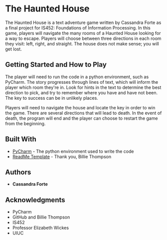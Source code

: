 # The Haunted House
The Haunted House is a text adventure game written by Cassandra Forte as a final project for IS452: Foundations of Information Processing. In this game, players will navigate the many rooms of a Haunted House looking for a way to escape. Players will choose between three directions in each room they visit: left, right, and straight. The house does not make sense; you will get lost.   

## Getting Started and How to Play

The player will need to run the code in a python environment, such as PyCharm. The story progresses through lines of text, which will inform the player which room they're in. Look for hints in the text to determine the best direction to pick, and try to remember where you have and have not been. The key to success can be in unlikely places. 

Players will need to navigate the house and locate the key in order to win the game. There are several directions that will lead to death. In the event of death, the program will end and the player can choose to restart the game from the beginning.


## Built With

* [PyCharm](https://www.jetbrains.com/pycharm/) - The python environment used to write the code
* [ReadMe Template](https://gist.github.com/PurpleBooth/109311bb0361f32d87a2) - Thank you, Billie Thompson



## Authors

* **Cassandra Forte** 


## Acknowledgments

* PyCharm
* GitHub and Billie Thompson 
* IS452
* Professor Elizabeth Wickes
* UIUC

